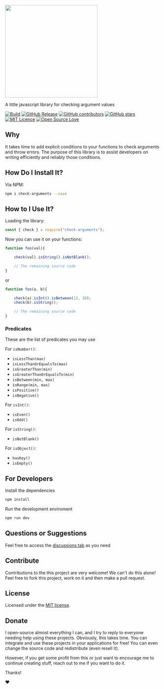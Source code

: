 
<img src="https://user-images.githubusercontent.com/98138701/173466440-2a051a17-b509-4ca6-9499-87bc3b2d0944.png" width="300px"/>

A little javascript library for checking argument values

[![Build](https://github.com/thiagodnf/check-arguments/actions/workflows/build.yml/badge.svg)](https://github.com/thiagodnf/check-arguments/actions/workflows/build.yml)
[![GitHub Release](https://img.shields.io/github/release/thiagodnf/check-arguments.svg)](https://github.com/thiagodnf/check-arguments/releases/latest)
[![GitHub contributors](https://img.shields.io/github/contributors/thiagodnf/check-arguments.svg)](https://github.com/thiagodnf/check-arguments/graphs/contributors)
[![GitHub stars](https://img.shields.io/github/stars/thiagodnf/check-arguments.svg)](https://github.com/thiagodnf/check-arguments)
[![MIT Licence](https://badges.frapsoft.com/os/mit/mit.svg?v=103)](https://opensource.org/licenses/mit-license.php)
[![Open Source Love](https://badges.frapsoft.com/os/v1/open-source.svg?v=103)](https://github.com/ellerbrock/open-source-badges/)

## Why

It takes time to add explicit conditions to your functions to check arguments and throw errors. The purpose of this library is to assist developers on writing efficiently and reliably those conditions.

## How Do I Install It?

Via NPM:

```sh
npm i check-arguments --save
```

## How to I Use It?

Loading the library:

```js
const { check } = require("check-arguments");
```

Now you can use it on your functions:

```js
function foo(val){

    check(val).isString().isNotBlank();

    // The remaining source code
}
```

or
```js
function foo(a, b){

    check(a).isInt().isBetween(12, 20);
    check(b).isString();

    // The remaining source code
}
```

### Predicates

These are the list of predicates you may use

For `isNumber()`:

 - `isLessThan(max)`
 - `isLessThanOrEqualsTo(max)`
 - `isGreaterThan(min)`
 - `isGreaterThanOrEqualsTo(min)`
 - `isBetween(min, max)`
 - `inRange(min, max)`
 - `isPositive()`
 - `isNegative()`

For `isInt()`:

 - `isEven()`
 - `isOdd()`

For `isString()`:

 - `isNotBlank()`

For `isObject()`:

 - `hasKey()`
 - `isEmpty()`

## For Developers

Install the dependencies

```bash
npm install
```

Run the development enviroment

```bash
npm run dev
```

## Questions or Suggestions

Feel free to access the <a href="../../discussions">discussions tab</a> as you need

## Contribute

Contributions to the this project are very welcome! We can't do this alone! Feel free to fork this project, work on it and then make a pull request.

## License

Licensed under the [MIT license](LICENSE).

## Donate

I open-source almost everything I can, and I try to reply to everyone needing help using these projects. Obviously, this takes time. You can integrate and use these projects in your applications for free! You can even change the source code and redistribute (even resell it).

However, if you get some profit from this or just want to encourage me to continue creating stuff, reach out to me if you want to do it.

Thanks!

❤️
